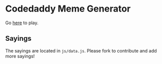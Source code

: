 # Codedaddy Meme Generator
Go [here](https://spikeburton.github.io/codedaddy-meme-generator/) to play.
## Sayings
The sayings are located in `js/data.js`. Please fork to contribute and add more sayings!
